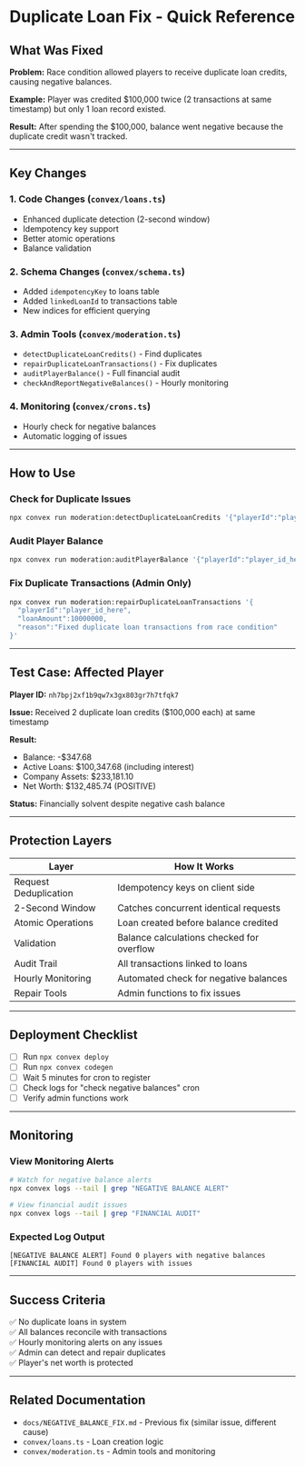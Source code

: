 # Duplicate Loan Fix - Quick Reference

## What Was Fixed

**Problem:** Race condition allowed players to receive duplicate loan credits, causing negative balances.

**Example:** Player was credited $100,000 twice (2 transactions at same timestamp) but only 1 loan record existed.

**Result:** After spending the $100,000, balance went negative because the duplicate credit wasn't tracked.

---

## Key Changes

### 1. Code Changes (`convex/loans.ts`)
- Enhanced duplicate detection (2-second window)
- Idempotency key support
- Better atomic operations
- Balance validation

### 2. Schema Changes (`convex/schema.ts`)
- Added `idempotencyKey` to loans table
- Added `linkedLoanId` to transactions table
- New indices for efficient querying

### 3. Admin Tools (`convex/moderation.ts`)
- `detectDuplicateLoanCredits()` - Find duplicates
- `repairDuplicateLoanTransactions()` - Fix duplicates
- `auditPlayerBalance()` - Full financial audit
- `checkAndReportNegativeBalances()` - Hourly monitoring

### 4. Monitoring (`convex/crons.ts`)
- Hourly check for negative balances
- Automatic logging of issues

---

## How to Use

### Check for Duplicate Issues

```bash
npx convex run moderation:detectDuplicateLoanCredits '{"playerId":"player_id_here"}'
```

### Audit Player Balance

```bash
npx convex run moderation:auditPlayerBalance '{"playerId":"player_id_here"}'
```

### Fix Duplicate Transactions (Admin Only)

```bash
npx convex run moderation:repairDuplicateLoanTransactions '{
  "playerId":"player_id_here",
  "loanAmount":10000000,
  "reason":"Fixed duplicate loan transactions from race condition"
}'
```

---

## Test Case: Affected Player

**Player ID:** `nh7bpj2xf1b9qw7x3gx803gr7h7tfqk7`

**Issue:** Received 2 duplicate loan credits ($100,000 each) at same timestamp

**Result:**
- Balance: -$347.68
- Active Loans: $100,347.68 (including interest)
- Company Assets: $233,181.10
- Net Worth: $132,485.74 (POSITIVE)

**Status:** Financially solvent despite negative cash balance

---

## Protection Layers

| Layer | How It Works |
|-------|------------|
| Request Deduplication | Idempotency keys on client side |
| 2-Second Window | Catches concurrent identical requests |
| Atomic Operations | Loan created before balance credited |
| Validation | Balance calculations checked for overflow |
| Audit Trail | All transactions linked to loans |
| Hourly Monitoring | Automated check for negative balances |
| Repair Tools | Admin functions to fix issues |

---

## Deployment Checklist

- [ ] Run `npx convex deploy`
- [ ] Run `npx convex codegen`
- [ ] Wait 5 minutes for cron to register
- [ ] Check logs for "check negative balances" cron
- [ ] Verify admin functions work

---

## Monitoring

### View Monitoring Alerts

```bash
# Watch for negative balance alerts
npx convex logs --tail | grep "NEGATIVE BALANCE ALERT"

# View financial audit issues
npx convex logs --tail | grep "FINANCIAL AUDIT"
```

### Expected Log Output

```
[NEGATIVE BALANCE ALERT] Found 0 players with negative balances
[FINANCIAL AUDIT] Found 0 players with issues
```

---

## Success Criteria

✅ No duplicate loans in system  
✅ All balances reconcile with transactions  
✅ Hourly monitoring alerts on any issues  
✅ Admin can detect and repair duplicates  
✅ Player's net worth is protected  

---

## Related Documentation

- `docs/NEGATIVE_BALANCE_FIX.md` - Previous fix (similar issue, different cause)
- `convex/loans.ts` - Loan creation logic
- `convex/moderation.ts` - Admin tools and monitoring

